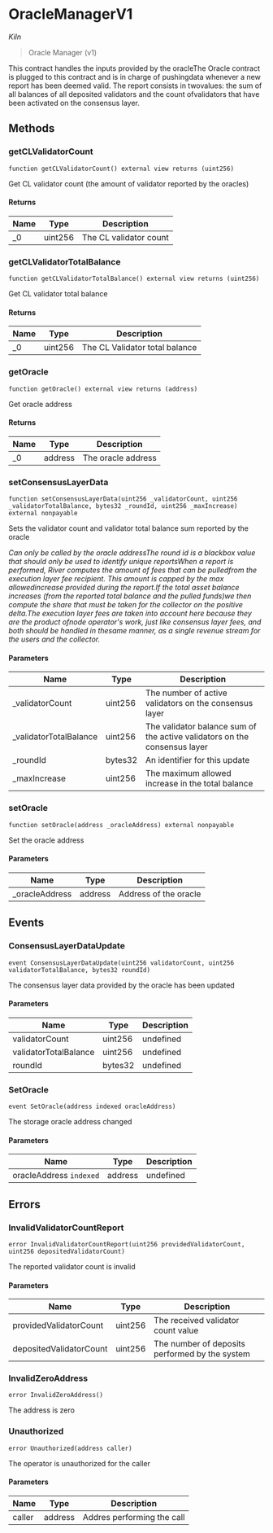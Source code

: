 # OracleManagerV1

*Kiln*

> Oracle Manager (v1)

This contract handles the inputs provided by the oracleThe Oracle contract is plugged to this contract and is in charge of pushingdata whenever a new report has been deemed valid. The report consists in twovalues: the sum of all balances of all deposited validators and the count ofvalidators that have been activated on the consensus layer.



## Methods

### getCLValidatorCount

```solidity
function getCLValidatorCount() external view returns (uint256)
```

Get CL validator count (the amount of validator reported by the oracles)




#### Returns

| Name | Type | Description |
|---|---|---|
| _0 | uint256 | The CL validator count |

### getCLValidatorTotalBalance

```solidity
function getCLValidatorTotalBalance() external view returns (uint256)
```

Get CL validator total balance




#### Returns

| Name | Type | Description |
|---|---|---|
| _0 | uint256 | The CL Validator total balance |

### getOracle

```solidity
function getOracle() external view returns (address)
```

Get oracle address




#### Returns

| Name | Type | Description |
|---|---|---|
| _0 | address | The oracle address |

### setConsensusLayerData

```solidity
function setConsensusLayerData(uint256 _validatorCount, uint256 _validatorTotalBalance, bytes32 _roundId, uint256 _maxIncrease) external nonpayable
```

Sets the validator count and validator total balance sum reported by the oracle

*Can only be called by the oracle addressThe round id is a blackbox value that should only be used to identify unique reportsWhen a report is performed, River computes the amount of fees that can be pulledfrom the execution layer fee recipient. This amount is capped by the max allowedincrease provided during the report.If the total asset balance increases (from the reported total balance and the pulled funds)we then compute the share that must be taken for the collector on the positive delta.The execution layer fees are taken into account here because they are the product ofnode operator&#39;s work, just like consensus layer fees, and both should be handled in thesame manner, as a single revenue stream for the users and the collector.*

#### Parameters

| Name | Type | Description |
|---|---|---|
| _validatorCount | uint256 | The number of active validators on the consensus layer |
| _validatorTotalBalance | uint256 | The validator balance sum of the active validators on the consensus layer |
| _roundId | bytes32 | An identifier for this update |
| _maxIncrease | uint256 | The maximum allowed increase in the total balance |

### setOracle

```solidity
function setOracle(address _oracleAddress) external nonpayable
```

Set the oracle address



#### Parameters

| Name | Type | Description |
|---|---|---|
| _oracleAddress | address | Address of the oracle |



## Events

### ConsensusLayerDataUpdate

```solidity
event ConsensusLayerDataUpdate(uint256 validatorCount, uint256 validatorTotalBalance, bytes32 roundId)
```

The consensus layer data provided by the oracle has been updated



#### Parameters

| Name | Type | Description |
|---|---|---|
| validatorCount  | uint256 | undefined |
| validatorTotalBalance  | uint256 | undefined |
| roundId  | bytes32 | undefined |

### SetOracle

```solidity
event SetOracle(address indexed oracleAddress)
```

The storage oracle address changed



#### Parameters

| Name | Type | Description |
|---|---|---|
| oracleAddress `indexed` | address | undefined |



## Errors

### InvalidValidatorCountReport

```solidity
error InvalidValidatorCountReport(uint256 providedValidatorCount, uint256 depositedValidatorCount)
```

The reported validator count is invalid



#### Parameters

| Name | Type | Description |
|---|---|---|
| providedValidatorCount | uint256 | The received validator count value |
| depositedValidatorCount | uint256 | The number of deposits performed by the system |

### InvalidZeroAddress

```solidity
error InvalidZeroAddress()
```

The address is zero




### Unauthorized

```solidity
error Unauthorized(address caller)
```

The operator is unauthorized for the caller



#### Parameters

| Name | Type | Description |
|---|---|---|
| caller | address | Addres performing the call |


